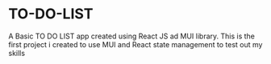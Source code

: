 # TO-DO-LIST
A Basic TO DO LIST app created using React JS ad MUI library.
This is the first project i created to use MUI and React state management to test out my skills
